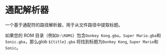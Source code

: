 # 通配解析器

一个基于通配符的路径解析器，用于从文件路径中提取标题。

如果您的 ROM 目录（例如`D:\ROMS`）包含`Donkey Kong.gba`，`Super Mario.gba`和`Sonic.gba`，那么glob `${title}.gba` 将找到标题为`Donkey Kong`, `Super Mario`和`Sonic`。
